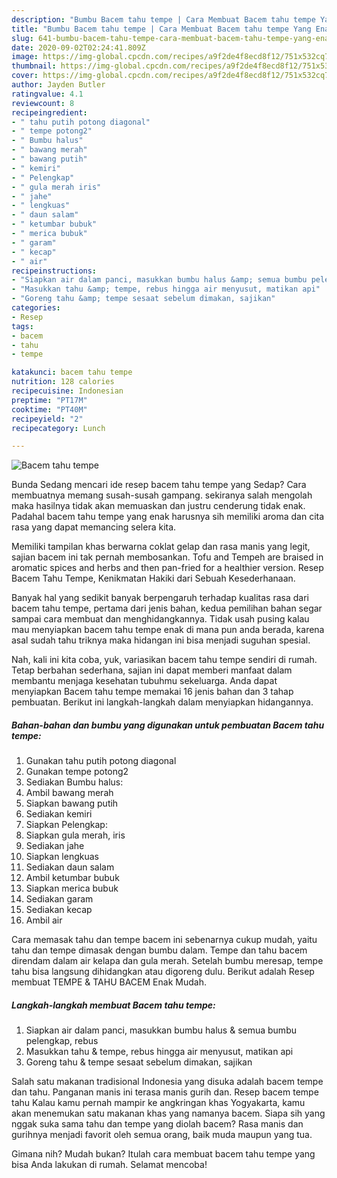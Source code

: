```yaml
---
description: "Bumbu Bacem tahu tempe | Cara Membuat Bacem tahu tempe Yang Enak Dan Lezat"
title: "Bumbu Bacem tahu tempe | Cara Membuat Bacem tahu tempe Yang Enak Dan Lezat"
slug: 641-bumbu-bacem-tahu-tempe-cara-membuat-bacem-tahu-tempe-yang-enak-dan-lezat
date: 2020-09-02T02:24:41.809Z
image: https://img-global.cpcdn.com/recipes/a9f2de4f8ecd8f12/751x532cq70/bacem-tahu-tempe-foto-resep-utama.jpg
thumbnail: https://img-global.cpcdn.com/recipes/a9f2de4f8ecd8f12/751x532cq70/bacem-tahu-tempe-foto-resep-utama.jpg
cover: https://img-global.cpcdn.com/recipes/a9f2de4f8ecd8f12/751x532cq70/bacem-tahu-tempe-foto-resep-utama.jpg
author: Jayden Butler
ratingvalue: 4.1
reviewcount: 8
recipeingredient:
- " tahu putih potong diagonal"
- " tempe potong2"
- " Bumbu halus"
- " bawang merah"
- " bawang putih"
- " kemiri"
- " Pelengkap"
- " gula merah iris"
- " jahe"
- " lengkuas"
- " daun salam"
- " ketumbar bubuk"
- " merica bubuk"
- " garam"
- " kecap"
- " air"
recipeinstructions:
- "Siapkan air dalam panci, masukkan bumbu halus &amp; semua bumbu pelengkap, rebus"
- "Masukkan tahu &amp; tempe, rebus hingga air menyusut, matikan api"
- "Goreng tahu &amp; tempe sesaat sebelum dimakan, sajikan"
categories:
- Resep
tags:
- bacem
- tahu
- tempe

katakunci: bacem tahu tempe 
nutrition: 128 calories
recipecuisine: Indonesian
preptime: "PT17M"
cooktime: "PT40M"
recipeyield: "2"
recipecategory: Lunch

---
```



![Bacem tahu tempe](https://img-global.cpcdn.com/recipes/a9f2de4f8ecd8f12/751x532cq70/bacem-tahu-tempe-foto-resep-utama.jpg)

Bunda Sedang mencari ide resep bacem tahu tempe yang Sedap? Cara membuatnya memang susah-susah gampang. sekiranya salah mengolah maka hasilnya tidak akan memuaskan dan justru cenderung tidak enak. Padahal bacem tahu tempe yang enak harusnya sih memiliki aroma dan cita rasa yang dapat memancing selera kita.

Memiliki tampilan khas berwarna coklat gelap dan rasa manis yang legit, sajian bacem ini tak pernah membosankan. Tofu and Tempeh are braised in aromatic spices and herbs and then pan-fried for a healthier version. Resep Bacem Tahu Tempe, Kenikmatan Hakiki dari Sebuah Kesederhanaan.

Banyak hal yang sedikit banyak berpengaruh terhadap kualitas rasa dari bacem tahu tempe, pertama dari jenis bahan, kedua pemilihan bahan segar sampai cara membuat dan menghidangkannya. Tidak usah pusing kalau mau menyiapkan bacem tahu tempe enak di mana pun anda berada, karena asal sudah tahu triknya maka hidangan ini bisa menjadi suguhan spesial.


Nah, kali ini kita coba, yuk, variasikan bacem tahu tempe sendiri di rumah. Tetap berbahan sederhana, sajian ini dapat memberi manfaat dalam membantu menjaga kesehatan tubuhmu sekeluarga. Anda dapat menyiapkan Bacem tahu tempe memakai 16 jenis bahan dan 3 tahap pembuatan. Berikut ini langkah-langkah dalam menyiapkan hidangannya.

<!--inarticleads1-->

##### Bahan-bahan dan bumbu yang digunakan untuk pembuatan Bacem tahu tempe:

1. Gunakan  tahu putih potong diagonal
1. Gunakan  tempe potong2
1. Sediakan  Bumbu halus:
1. Ambil  bawang merah
1. Siapkan  bawang putih
1. Sediakan  kemiri
1. Siapkan  Pelengkap:
1. Siapkan  gula merah, iris
1. Sediakan  jahe
1. Siapkan  lengkuas
1. Sediakan  daun salam
1. Ambil  ketumbar bubuk
1. Siapkan  merica bubuk
1. Sediakan  garam
1. Sediakan  kecap
1. Ambil  air


Cara memasak tahu dan tempe bacem ini sebenarnya cukup mudah, yaitu tahu dan tempe dimasak dengan bumbu dalam. Tempe dan tahu bacem direndam dalam air kelapa dan gula merah. Setelah bumbu meresap, tempe tahu bisa langsung dihidangkan atau digoreng dulu. Berikut adalah Resep membuat TEMPE &amp; TAHU BACEM Enak Mudah. 

<!--inarticleads2-->

##### Langkah-langkah membuat Bacem tahu tempe:

1. Siapkan air dalam panci, masukkan bumbu halus &amp; semua bumbu pelengkap, rebus
1. Masukkan tahu &amp; tempe, rebus hingga air menyusut, matikan api
1. Goreng tahu &amp; tempe sesaat sebelum dimakan, sajikan


Salah satu makanan tradisional Indonesia yang disuka adalah bacem tempe dan tahu. Panganan manis ini terasa manis gurih dan. Resep bacem tempe tahu Kalau kamu pernah mampir ke angkringan khas Yogyakarta, kamu akan menemukan satu makanan khas yang namanya bacem. Siapa sih yang nggak suka sama tahu dan tempe yang diolah bacem? Rasa manis dan gurihnya menjadi favorit oleh semua orang, baik muda maupun yang tua. 

Gimana nih? Mudah bukan? Itulah cara membuat bacem tahu tempe yang bisa Anda lakukan di rumah. Selamat mencoba!
